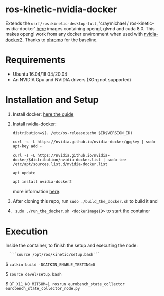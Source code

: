 # ros-kinetic-nvidia-docker
Extends the `osrf/ros:kinetic-desktop-full`, 'craymichael /
ros-kinetic-nvidia-docker' [here](https://github.com/craymichael/ros-kinetic-nvidia-docker) images containing opengl, glvnd and cuda 8.0. This makes opengl work from any docker environment when used with [nvidia-docker2](https://github.com/NVIDIA/nvidia-docker). Thanks to [phromo](https://github.com/phromo/ros-indigo-desktop-full-nvidia) for the baseline. 

# Requirements
- Ubuntu 16.04/18.04/20.04
- An NVIDIA Gpu and NVIDIA drivers (XOrg not supported)


# Installation and Setup
1. Install docker:
      [here the guide](https://docs.docker.com/engine/install/ubuntu/)
      
2. Install nvidia-docker:

      ```distribution=$(. /etc/os-release;echo $ID$VERSION_ID)```

      ```curl -s -L https://nvidia.github.io/nvidia-docker/gpgkey | sudo apt-key add -```

      ```curl -s -L https://nvidia.github.io/nvidia-docker/$distribution/nvidia-docker.list | sudo tee /etc/apt/sources.list.d/nvidia-docker.list``` 

      ```apt update```

      ```apt install nvidia-docker2```

     more information [here](https://github.com/NVIDIA/nvidia-docker).

3. After cloning this repo, run
```sudo ./build_the_docker.sh```  to build it and

4. ``` sudo ./run_the_docker.sh <dockerImageID>``` to start the container

# Execution
Inside the container, to finish the setup and executing the node:

      ```source /opt/ros/kinetic/setup.bash```
      
$      ```catkin build -DCATKIN_ENABLE_TESTING=0```
      
$      ```source devel/setup.bash```
      
$      ```QT_X11_NO_MITSHM=1 rosrun eurobench_state_collector eurobench_state_collector_node.py```


